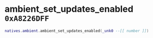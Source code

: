 # ambient_set_updates_enabled `0xA8226DFF`

```lua
natives.ambient.ambient_set_updates_enabled(_unk0 --[[ number ]])
```